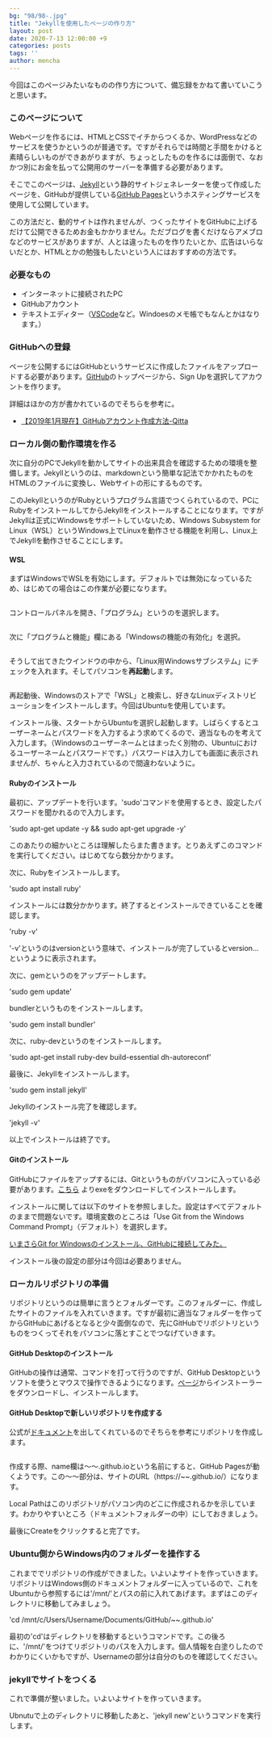 ```yaml
---
bg: "98/98-.jpg"
title: "Jekyllを使用したページの作り方"
layout: post
date: 2020-7-13 12:00:00 +9
categories: posts
tags: ''
author: mencha
---
```


今回はこのページみたいなものの作り方について、備忘録をかねて書いていこうと思います。

### このページについて

Webページを作るには、HTMLとCSSでイチからつくるか、WordPressなどのサービスを使うかというのが普通です。ですがそれらでは時間と手間をかけると素晴らしいものができあがりますが、ちょっとしたものを作るには面倒で、なおかつ別にお金を払って公開用のサーバーを準備する必要があります。

そこでこのページは、[Jekyll](http://jekyllrb-ja.github.io/)という静的サイトジェネレーターを使って作成したページを、GitHubが提供している[GitHub Pages](https://pages.github.com/)というホスティングサービスを使用して公開しています。

この方法だと、動的サイトは作れませんが、つくったサイトをGitHubに上げるだけて公開できるためお金もかかりません。ただブログを書くだけならアメブロなどのサービスがありますが、人とは違ったものを作りたいとか、広告はいらないだとか、HTMLとかの勉強もしたいという人にはおすすめの方法です。

<!--more-->

### 必要なもの

- インターネットに接続されたPC
- GitHubアカウント
- テキストエディター（[VSCode](https://code.visualstudio.com/)など。Windoesのメモ帳でもなんとかはなります。）

### GitHubへの登録

ページを公開するにはGitHubというサービスに作成したファイルをアップロードする必要があります。[GitHub](https://github.com/)のトップページから、Sign Upを選択してアカウントを作ります。

詳細はほかの方が書かれているのでそちらを参考に。

- [【2019年1月現在】GitHubアカウント作成方法-Qitta](https://qiita.com/okumurakengo/items/848f7177765cf25fcde0)

### ローカル側の動作環境を作る

次に自分のPCでJekyllを動かしてサイトの出来具合を確認するための環境を整備します。Jekyllというのは、markdownという簡単な記法でかかれたものをHTMLのファイルに変換し、Webサイトの形にするものです。

このJekyllというのがRubyというプログラム言語でつくられているので、PCにRubyをインストールしてからJekyllをインストールすることになります。ですがJekyllは正式にWindowsをサポートしていないため、Windows Subsystem for Linux（WSL）というWindows上でLinuxを動作させる機能を利用し、Linux上でJekyllを動作させることにします。

#### WSL

まずはWindowsでWSLを有効にします。デフォルトでは無効になっているため、はじめての場合はこの作業が必要になります。

![]()

コントロールパネルを開き、「プログラム」というのを選択します。

![]()

次に「プログラムと機能」欄にある「Windowsの機能の有効化」を選択。

![]()

そうして出てきたウインドウの中から、「Linux用Windowsサブシステム」にチェックを入れます。そしてパソコンを**再起動**します。

![]()

再起動後、Windowsのストアで「WSL」と検索し、好きなLinuxディストリビューションをインストールします。今回はUbuntuを使用しています。

インストール後、スタートからUbuntuを選択し起動します。しばらくするとユーザーネームとパスワードを入力するよう求めてくるので、適当なものを考えて入力します。（Windowsのユーザーネームとはまったく別物の、Ubuntuにおけるユーザーネームとパスワードです。）パスワードは入力しても画面に表示されませんが、ちゃんと入力されているので間違わないように。

#### Rubyのインストール

最初に、アップデートを行います。'sudo'コマンドを使用するとき、設定したパスワードを聞かれるので入力します。

'sudo apt-get update -y && sudo apt-get upgrade -y'

このあたりの細かいところは理解したらまた書きます。とりあえずこのコマンドを実行してください。はじめてなら数分かかります。

次に、Rubyをインストールします。

'sudo apt install ruby'

インストールには数分かかります。終了するとインストールできていることを確認します。

'ruby -v'

'-v'というのはversionという意味で、インストールが完了しているとversion...というように表示されます。

次に、gemというのをアップデートします。

'sudo gem update'

bundlerというものをインストールします。

'sudo gem install bundler'

次に、ruby-devというのをインストールします。

'sudo apt-get install ruby-dev build-essential dh-autoreconf'

最後に、Jekyllをインストールします。

'sudo gem install jekyll'

Jekyllのインストール完了を確認します。

'jekyll -v'

以上でインストールは終了です。

#### Gitのインストール

GitHubにファイルをアップするには、Gitというものがパソコンに入っている必要があります。[こちら](https://git-scm.com/downloads)
よりexeをダウンロードしてインストールします。

インストールに関しては以下のサイトを参照しました。設定はすべてデフォルトのままで問題ないです。環境変数のところは「Use Git from the Windows Command Prompt」（デフォルト）を選択します。

[いまさらGit for Windowsのインストール、GitHubに接続してみた。](https://qiita.com/manabu-watanabe/items/ecf1b434baf305adaa00)

インストール後の設定の部分は今回は必要ありません。

### ローカルリポジトリの準備

リポジトリというのは簡単に言うとフォルダーです。このフォルダーに、作成したサイトのファイルを入れていきます。ですが最初に適当なフォルダーを作ってからGitHubにあげるとなると少々面倒なので、先にGitHubでリポジトリというものをつくってそれをパソコンに落とすことでつなげていきます。

#### GitHub Desktopのインストール

GitHubの操作は通常、コマンドを打って行うのですが、GitHub Desktopというソフトを使うとマウスで操作できるようになります。[ページ](https://desktop.github.com/)からインストーラーをダウンロードし、インストールします。

#### GitHub Desktopで新しいリポジトリを作成する

公式が[ドキュメント](https://docs.github.com/en/free-pro-team@latest/desktop/installing-and-configuring-github-desktop/creating-your-first-repository-using-github-desktop)を出してくれているのでそちらを参考にリポジトリを作成します。

![]()

作成する際、name欄は～～.github.ioという名前にすると、GitHub Pagesが動くようです。この～～部分は、サイトのURL（https://~~.github.io/）になります。

Local Pathはこのリポジトリがパソコン内のどこに作成されるかを示しています。わかりやすいところ（ドキュメントフォルダーの中）にしておきましょう。

最後にCreateをクリックすると完了です。

### Ubuntu側からWindows内のフォルダーを操作する

これまででリポジトリの作成ができました。いよいよサイトを作っていきます。リポジトリはWindows側のドキュメントフォルダーに入っているので、これをUbuntuから参照するには'/mnt/'とパスの前に入れてあげます。まずはこのディレクトリに移動してみましょう。

'cd /mnt/c/Users/Username/Documents/GitHub/~~.github.io'

最初の'cd'はディレクトリを移動するというコマンドです。この後ろに、'/mnt/'をつけてリポジトリのパスを入力します。個人情報を白塗りしたのでわかりにくいかもですが、Usernameの部分は自分のものを確認してください。

### jekyllでサイトをつくる

これで準備が整いました。いよいよサイトを作っていきます。

Ubnutuで上のディレクトリに移動したあと、'jekyll new'というコマンドを実行します。

